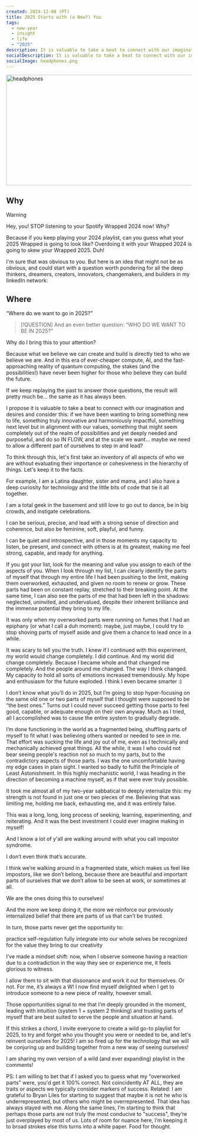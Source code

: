 ```yaml
---
created: 2024-12-08 (PT)
title: 2025 Starts with (a New?) You
tags:
  - new-year
  - insight
  - life
  - "2025"
description: It is valuable to take a beat to connect with our imagination and desires and consider this - if we have been wanting to bring something new to life, something truly innovative and harmoniously impactful, something next level but in alignment with our values, something that might seem completely out of the realm of possibilities and yet deeply needed and purposeful, and do so IN FLOW, and at the scale we want... maybe we need to allow a different part of ourselves to step in and lead?
socialDescription: It is valuable to take a beat to connect with our imagination and desires and consider this - if we have been wanting to bring something new to life, something truly innovative and harmoniously impactful, something next level but in alignment with our values, something that might seem completely out of the realm of possibilities and yet deeply needed and purposeful, and do so IN FLOW, and at the scale we want... maybe we need to allow a different part of ourselves to step in and lead?
socialImage: headphones.png
---
```


<img src="static/headphones.png" alt="headphones"
     style="width: 900px; height: 300px; object-fit: cover;">

## Why

> [!WARNING]
> Hey, you! STOP listening to your Spotify Wrapped 2024 now! Why?

Because if you keep playing your 2024 playlist, can you guess what your 2025 Wrapped is going to look like? Overdoing it with your Wrapped 2024 is going to skew your Wrapped 2025. Duh!

I'm sure that was obvious to you. But here is an idea that might not be as obvious, and could start with a question worth pondering for all the deep thinkers, dreamers, creators, innovators, changemakers, and builders in my linkedIn network:

## Where

“Where do we want to go in 2025?”

> [!QUESTION]
> And an even better question: “WHO DO WE WANT TO BE IN 2025?”

Why do I bring this to your attention?

Because what we believe we can create and build is directly tied to who we believe we are. And in this era of ever-cheaper compute, AI, and the fast-approaching reality of quantum computing, the stakes (and the possibilities!) have never been higher for those who believe they can build the future.

If we keep replaying the past to answer those questions, the result will pretty much be... the same as it has always been.

I propose it is valuable to take a beat to connect with our imagination and desires and consider this: if we have been wanting to bring something new to life, something truly innovative and harmoniously impactful, something next level but in alignment with our values, something that might seem completely out of the realm of possibilities and yet deeply needed and purposeful, and do so IN FLOW, and at the scale we want... maybe we need to allow a different part of ourselves to step in and lead?

To think through this, let's first take an inventory of all aspects of who we are without evaluating their importance or cohesiveness in the hierarchy of things. Let's keep it to the facts.

For example, I am a Latina daughter, sister and mama, and I also have a deep curiosity for technology and the little bits of code that tie it all together.

I am a total geek in the basement and still love to go out to dance, be in big crowds, and instigate celebrations.

I can be serious, precise, and lead with a strong sense of direction and coherence, but also be feminine, soft, playful, and funny.

I can be quiet and introspective, and in those moments my capacity to listen, be present, and connect with others is at its greatest, making me feel strong, capable, and ready for anything.

If you got your list, look for the meaning and value you assign to each of the aspects of you. When I look through my list, I can clearly identify the parts of myself that through my entire life I had been pushing to the limit, making them overworked, exhausted, and given no room to renew or grow. These parts had been on constant replay, stretched to their breaking point. At the same time, I can also see the parts of me that had been left in the shadows: neglected, uninvited, and undervalued, despite their inherent brilliance and the immense potential they bring to my life.

It was only when my overworked parts were running on fumes that I had an epiphany (or what I call a duh moment): maybe, just maybe, I could try to stop shoving parts of myself aside and give them a chance to lead once in a while.

It was scary to tell you the truth. I knew if I continued with this experiment, my world would change completely. I did continue. And my world did change completely. Because I became whole and that changed me completely. And the people around me changed. The way I think changed. My capacity to hold all sorts of emotions increased tremendously. My hope and enthusiasm for the future exploded. I think I even became smarter :)

I don’t know what you’ll do in 2025, but I’m going to stop hyper-focusing on the same old one or two parts of myself that I thought were supposed to be “the best ones.” Turns out I could never succeed getting those parts to feel good, capable, or adequate enough on their own anyway. Much as I tried, all I accomplished was to cause the entire system to gradually degrade.

I’m done functioning in the world as a fragmented being, shuffling parts of myself to fit what I was believing others wanted or needed to see in me. That effort was sucking the life and joy out of me, even as I technically and mechanically achieved great things. All the while, it was I who could not bear seeing people's reaction not so much to my parts, but to the contradictory aspects of those parts. I was the one uncomfortable having my edge cases in plain sight. I wanted so badly to fulfill the Principle of Least Astonishment. In this highly mechanistic world, I was heading in the direction of becoming a machine myself, as if that were ever truly possible.

It took me almost all of my two-year sabbatical to deeply internalize this: my strength is not found in just one or two pieces of me. Believing that was limiting me, holding me back, exhausting me, and it was entirely false.

This was a long, long, long process of seeking, learning, experimenting, and reiterating. And it was the best investment I could ever imagine making in myself!

And I know a lot of y'all are walking around with what you call impostor syndrome.

I don’t even think that’s accurate.

I think we’re walking around in a fragmented state, which makes us feel like impostors, like we don’t belong, because there are beautiful and important parts of ourselves that we don’t allow to be seen at work, or sometimes at all.

We are the ones doing this to ourselves!

And the more we keep doing it, the more we reinforce our previously internalized belief that there are parts of us that can’t be trusted.

In turn, those parts never get the opportunity to:

practice self-regulation
fully integrate into our whole selves
be recognized for the value they bring to our creativity

I’ve made a mindset shift: now, when I observe someone having a reaction due to a contradiction in the way they see or experience me, it feels glorious to witness.

I allow them to sit with that dissonance and work it out for themselves. Or not. For me, it’s always a W! I now find myself delighted when I get to introduce someone to a new piece of reality, however small.

Those opportunities signal to me that I’m deeply grounded in the moment, leading with intuition (system 1 + system 2 thinking) and trusting parts of myself that are best suited to serve the people and situation at hand.

If this strikes a chord, I invite everyone to create a wild go-to playlist for 2025, to try and forget who you thought you were or needed to be, and let's reinvent ourselves for 2025! I am so fired up for the technology that we will be conjuring up and building together from a new way of seeing ourselves!

I am sharing my own version of a wild (and ever expanding) playlist in the comments!

PS: I am willing to bet that if I asked you to guess what my "overworked parts" were, you'd get it 100% correct. Not coincidently AT ALL, they are traits or aspects we typically consider markers of success. Related: I am grateful to Bryan Liles for starting to suggest that maybe it is not he who is underrepresented, but others who might be overrepresented. That idea has always stayed with me. Along the same lines, I’m starting to think that perhaps those parts are not truly the most conducive to "success", they’re just overplayed by most of us. Lots of room for nuance here, I’m keeping it to broad strokes else this turns into a white paper. Food for thought.
